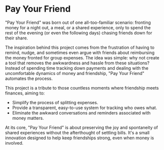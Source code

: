 # Pay Your Friend

"Pay Your Friend" was born out of one all-too-familiar scenario: fronting money for a night out, a meal, or a shared experience, only to spend the rest of the evening (or even the following days) chasing friends down for their share.

The inspiration behind this project comes from the frustration of having to remind, nudge, and sometimes even argue with friends about reimbursing the money fronted for group expenses. The idea was simple: why not create a tool that removes the awkwardness and hassle from these situations? Instead of spending time tracking down payments and dealing with the uncomfortable dynamics of money and friendship, "Pay Your Friend" automates the process.

This project is a tribute to those countless moments where friendship meets finances, aiming to:
- Simplify the process of splitting expenses.
- Provide a transparent, easy-to-use system for tracking who owes what.
- Eliminate the awkward conversations and reminders associated with money matters.

At its core, "Pay Your Friend" is about preserving the joy and spontaneity of shared experiences without the afterthought of settling bills. It's a small innovation designed to help keep friendships strong, even when money is involved.